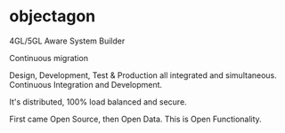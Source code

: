 objectagon
==========

4GL/5GL Aware System Builder

Continuous migration

Design, Development, Test & Production all integrated and simultaneous.
Continuous Integration and Development.
  
It's distributed, 100% load balanced and secure.

First came Open Source, then Open Data. This is Open Functionality.  